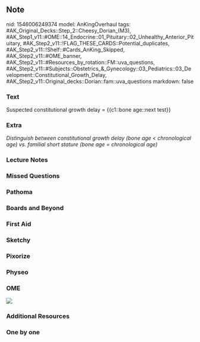 ## Note
nid: 1546006249374
model: AnKingOverhaul
tags: #AK_Original_Decks::Step_2::Cheesy_Dorian_(M3), #AK_Step1_v11::#OME::14_Endocrine::01_Pituitary::02_Unhealthy_Anterior_Pituitary, #AK_Step2_v11::!FLAG_THESE_CARDS::Potential_duplicates, #AK_Step2_v11::!Shelf::#Cards_AnKing_Skipped, #AK_Step2_v11::#OME_banner, #AK_Step2_v11::#Resources_by_rotation::FM::uva_questions, #AK_Step2_v11::#Subjects::Obstetrics_&_Gynecology::03_Pediatrics::03_Development::Constitutional_Growth_Delay, #AK_Step2_v11::Original_decks::Dorian::fam::uva_questions
markdown: false

### Text
Suspected constitutional growth delay = {{c1::bone age::next test}}

### Extra
<div>
  <div>
    <i>Distinguish between constitutional growth delay (bone age
    < chronological age) vs. familial short stature (bone age =
    chronological age)</i>
  </div>
</div>

### Lecture Notes


### Missed Questions


### Pathoma


### Boards and Beyond


### First Aid


### Sketchy


### Pixorize


### Physeo


### OME
<div class="ome-widget">
  <a href="https://onlinemeded.org?ref=anki"><img src=
  "_OME_AnkiFlashcards_General_7.png"></a>
</div>

### Additional Resources


### One by one

